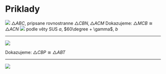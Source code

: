 # Priklady

![](Pasted%20image%2020230606135400.png)
$\triangle ABC$, pripsane rovnostranne $\triangle CBN, \triangle ACM$
Dokazujeme: $\triangle MCB\cong\triangle ACN$
![](Pasted%20image%2020230606140002.png)
podle věty SUS
$a$, $60\degree + \gamma$, $b$

---

![](Pasted%20image%2020230606140851.png)

Dokazujeme: $\triangle CBP\cong\triangle ABT$

---

![](Pasted%20image%2020230606142547.png)
